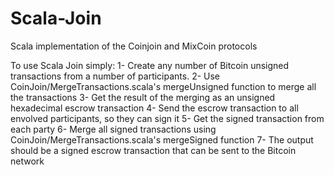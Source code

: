 # Scala-Join
Scala implementation of the Coinjoin and MixCoin protocols

To use Scala Join simply:
  1- Create any number of Bitcoin unsigned transactions from a number of participants.
  2- Use CoinJoin/MergeTransactions.scala's mergeUnsigned function to merge all the transactions
  3- Get the result of the merging as an unsigned hexadecimal escrow transaction
  4- Send the escrow transaction to all envolved participants, so they can sign it
  5- Get the signed transaction from each party
  6- Merge all signed transactions using CoinJoin/MergeTransactions.scala's mergeSigned function
  7- The output should be a signed escrow transaction that can be sent to the Bitcoin network
